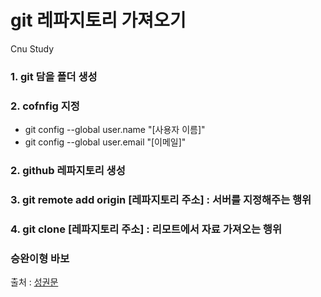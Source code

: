 # git 레파지토리 가져오기
Cnu Study

### 1. git 담을 폴더 생성 

### 2. cofnfig 지정 

 - git config --global user.name "[사용자 이름]"
 - git config --global user.email "[이메일]"

### 2. github 레파지토리 생성


### 3. git remote add origin [레파지토리 주소] : 서버를 지정해주는 행위


### 4. git clone [레파지토리 주소] : 리모트에서 자료 가져오는 행위


### 승완이형 바보
 


출처 : [성권문](https://github.com/artsung410)


